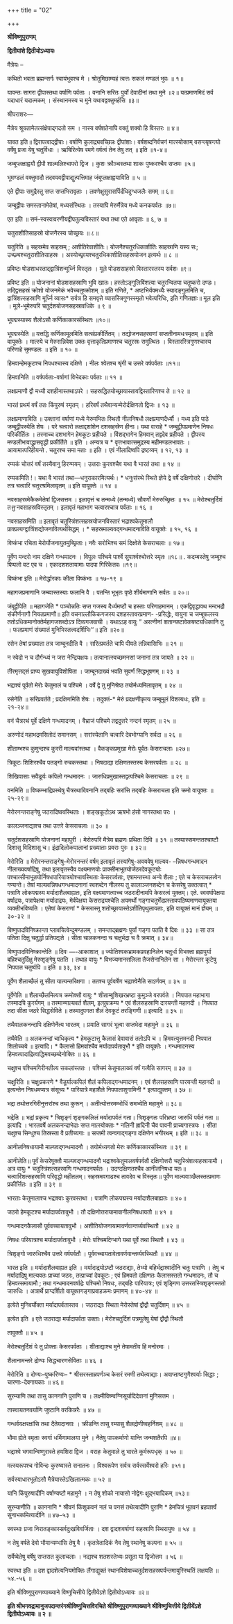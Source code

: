 +++
title = "02"

+++


<div id="pl-73188" claऽऽ="panel-layout">

<div id="pg-73188-0" claऽऽ="panel-grid panel-no-ऽtyle">

<div id="pgc-73188-0-0" claऽऽ="panel-grid-cell" weight="1">

<div id="panel-73188-0-0-0" claऽऽ="ऽo-panel widget widget_ऽow-editor panel-firऽt-child panel-laऽt-child" index="0" data-ऽtyle="{&quot;background_image_attachment&quot;ःfalऽe,&quot;background_diऽplay&quot;ः&quot;tile&quot;}">

<div claऽऽ="ऽo-widget-ऽow-editor ऽo-widget-ऽow-editor-baऽe">

<div claऽऽ="ऽiteorigin-widget-tinymce textwidget">

**श्रीविष्णुपुराणम्**

**द्वितीयांशे द्वितीयोऽध्यायः**

 मैत्रेयः –

कथितो भवता ब्रह्मन्सर्गः स्वायंभुवश्च मे । श्रोतुमिछाम्यहं त्वत्तः सकलं मण्डलं भुवः ॥ १॥

यावन्तः सागरा द्वीपास्तथा वर्षाणि पर्वताः । वनानि सरितः पुर्यो देवादीनां तथा मुने ॥२॥ यत्प्रमाणमिदं सर्व यदाधारं यदात्मकम् । संस्थानमस्य च मुने यथावद्वक्तुमर्हसि ॥३॥

 श्रीपराशरः—

मैत्रेय श्रूयतामेतत्संक्षेपाद्गदतो सम । नास्य वर्षशतेनापि वक्तुं शक्यो हि विस्तरः ॥ ४॥

 यावत इति॥ द्विरापत्वाद्द्वीपाः। वर्षाणि कुलाद्र्यवच्छिन्नः द्वीपांशाः। वर्षशब्दनिर्वचनं मात्स्योक्तम् वसन्त्यृषन्त्यो वर्षेषु प्रजा येषु चतुर्विधाः । ऋषिरित्येष रमणे वर्षत्वं तेन तेषु तत् ॥ इति ॥१-४॥

जम्बूप्लक्षाह्वयौ द्वीपौ शाल्मलिश्चापरो द्विज । कुशः क्रौञ्चस्तथा शाकः पुष्करश्चैव सप्तमः ॥५॥

 भूमण्डलं वक्तुमादौ तदवयवद्वीपाद्युत्पत्तिमाह जंबूप्लक्षाह्वयाविति ॥ ५ ॥

एते द्वीपाः समुद्रैस्तु सप्त सप्तभिरावृताः । लवणेक्षुसुरासर्पिर्दधिदुग्धजलैः समम् ॥ ६॥

जम्बूद्वीपः समस्तानामेतेषां, मध्यसंस्थितः । तस्यापि मेरुर्मैत्रेय मध्ये कनकपर्वतः ॥७॥

 एत इति ॥ समं–स्वस्वावरणीयद्वीपतुल्यविस्तारं यथा तथा एते आवृताः ॥ ६, ७ ॥

चतुराशीतिसाहस्रो योजनैरस्य चोच्छ्रयः ॥ ८॥

 चतुरिति ॥ सहस्रमेव साहस्रम् ; अशीतिरेवाशीतिः। योजनैश्चतुरधिकाशीतिः साहस्राणि यस्य सः; उच्छ्यश्चतुराशीतिसाहस्रः । अस्योच्छ्रायश्चतुरधिकाशीतिसहस्रयोजन इत्यर्थः ॥ ८ ॥

प्रविष्टः षोडशाधस्ताद्द्वात्रिंशन्मूर्ध्नि विस्तृतः । मूले पोडशसाहस्रो विस्तारस्तस्य सर्वशः ॥९॥

 प्रविष्ट इति ॥ योजनानां षोडशसहस्राणि भुवि खातः। हस्तोऽङ्गुलिविंशत्या चतुरन्वितया चतुष्करो दण्डः। तद्द्विसहस्रं क्रोशो योजनमेकं भवेच्चतुष्क्रोशम् ॥ इति गणिते, * अष्टभिर्यवमध्यैः स्यादङ्गुलमिति च, द्वात्रिंशत्सहस्राणि मूर्ध्नि व्यासः* सर्वत्र हि समवृत्ते व्यासस्त्रिगुणस्स्मृतो भवेत्परिधिः, इति गणितज्ञाः॥ मूल इति । मूले-भूमेरुपरि चतुर्दशयोजनसहस्रावधिके ॥ ९ ॥

भूपद्मस्यास्य शैलोऽसौ कर्णिकाकारसंस्थितः ॥१०॥

 भूपद्मस्येति ॥ यत्तद्धि कर्णिकामूलमिति सत्संप्रकीर्तितम् । तद्योजनसहस्राणां सप्ततीनामधःस्मृतम् ॥ इति वायूक्तेः । मात्स्ये च मेरुसन्निवेश उक्तः वृत्ताकृतिप्रमाणश्च चतुरस्रः समुत्थितः । विस्तारस्त्रिगुणश्चास्य परिणाहे सुमण्डलः ॥ इति ॥ १० ॥

हिमवान्हेमकूटश्च निपधश्चास्य दक्षिणे । नीलः श्वेतश्च श्रृंगी च उत्तरे वर्षपर्वताः ॥११॥

हिमवानिति ॥ वर्षपर्वताः-वर्षाणां विभेदकाः पर्वताः ॥ ११ ॥

लक्षप्रमाणौ द्वौ मध्यौ दशहीनास्तथाऽपरे । सहस्रद्धितयोच्छ्रायास्तावद्विस्तारिणश्च ते ॥ १२ ॥

भारतं प्रथमं वर्षं ततः किंपुरुषं स्मृतम् । हरिवर्षं तथैवान्यन्मेरोर्दक्षिणतो द्विजः ॥ १३ ॥

 लक्षप्रमाणाविति ॥ उक्तानां वर्षाणां मध्ये मेरुमभितः स्थितौ नीलनिषधौ लक्षप्रमाणदैर्ध्यौ । मध्य इति पाठे जम्बूद्वीपस्येति शेषः । परे चत्वारो लक्षाद्दशांशेन दशसहस्रेण हीनाः। यथा वाराहे * जम्बूद्वीपप्रमाणेन निषधः परिकीर्तितः । तस्माच्च दशभागेन हेमकूटः
प्रहीयते । विंशद्भागेन हिमवान् तद्वदेव प्रहीयते । द्वीपस्य
मण्डलीभावाद्ध्रासवृद्धी प्रकीर्तिते ॥ इति । अन्यत्र च * वृत्तभावात्समुद्रस्य महीमण्डलभावतः । आयामात्परिहीयन्ते . चतुरश्च समा मताः ॥ इति । एवं नीलादिष्वपि द्रष्टव्यम् ॥ १२, १३ ॥

रम्यकं चोत्तरं वर्षं तस्यैवानु हिरण्मयम् । उत्तराः कुरवश्चैव यथा वै भारतं तथा ॥ १४ ॥

 रम्यकमिति !। यथा वै भारतं तथा—धनुराकारमित्यर्थः। * धनुःसंस्थे स्थिते ज्ञेये द्वे वर्षे दक्षिणोत्तरे । दीर्घाणि तत्र चत्वारि चतुरश्रमिलावृतम् ॥ इति वायूक्तेः ॥ १४ ॥

नवसाहस्रमेकैकमेतेषां द्विजसत्तम । इलावृत्तं च तन्मध्ये (तन्मध्ये) सौवर्णो मेरुरुच्छ्रितः ॥ १५ ॥ मेरोश्चतुर्दिशं त*त्तु* नवसाहस्रविस्तृतम् । इलावृतं महाभाग चत्वारश्चात्र पर्वताः ॥ १६ ॥

 नवसाहस्रमिति ॥ इलावृतं चतुस्त्रिंशत्सहस्रयोजनविस्तारं
भद्राश्वकेतुमालौ प्राक्प्रत्यग्द्वात्रिंशद्योजनावित्यर्थसिद्धम् । * सहस्रमाल्यवद्गन्धमादनाविति वायूक्तेः ॥ १५, १६ ॥

विष्कंभा रचिता मेरोर्योजनायुतमुच्छ्रिताः। नवैः सरोभिश्च समं दिक्ष्वेते केसराचलाः ॥ १७॥

पूर्वेण मन्दरो नाम दक्षिणे गन्धमादनः । विपुलः पश्चिमे पार्श्वे सुपार्श्वश्चोत्तरे स्मृतः ॥१८॥ . कदम्बस्तेषु जम्बूश्च पिप्पलो वट एव च । एकादशशतायामाः पादपा गिरिकेतवः ॥१९॥

 विष्कंभा इति ॥ मेरोर्द्धारकाः कीला विष्कंभाः ॥ १७-१९ ॥

महागजप्रमाणानि जम्ब्वास्तस्याः फलानि वै । पतन्ति भूभृतः पृष्ठे शीर्यमाणानि सर्वतः ॥ २०॥

 जंबूद्वीपेति ॥ महागजेति * पञ्चोन्नतिः सप्त गजस्य दैर्ध्यमष्टौ च हस्ताः परिणाहमानम् । एकद्विवृद्धावथ मन्दभद्रौ संकीर्णनागौ नियतप्रमाणौ॥ इति वचनाल्लौकिकगजस्य दशहस्तावरप्रमाण- -प्रसिद्धेः, वायुना च जम्बूफलस्य ततोऽधिकमानोक्तेर्महागजशब्दोऽत्र दिव्यगजवाची । यथाऽऽह वायुः ” अरत्नीनां शतान्यष्टावेकषष्ट्यधिकानि तु । फलप्रमाणं संख्यातं मुनिभिस्तत्त्वदर्शिभिः’’॥ इति ॥२०॥

रसेन तेषां प्रख्याता तत्र जाम्बूनदीति वै । सरित्प्रवर्तते चापि पीयते तन्निवासिभिः ॥ २१ ॥

न स्वेदो न च दौर्गन्ध्यं न जरा नेन्द्रियक्षयः। तत्पानात्स्वच्छमनसां जनानां तत्र जायते ॥ २२ ॥

तीरमृत्तद्सं प्राप्य सुखवायुविशोषिता । जाम्बूनदाख्यं भवति सुवर्णं सिद्धभूषणम् ॥ २३ ॥

भद्राश्वं पूर्वतो मेरोः केतुमालं च पश्चिमे । वर्षे द्वे तु मुनिश्रेष्ठ तयोर्मध्यमिलावृतम् ॥ २४ ॥

 रसेनेति ॥ सरिप्रवर्तते ; प्रदक्षिणमिति शेषः । तदुक्तं-* मेरुं प्रदक्षणीकृत्य जम्बूमूलं विशत्यधः, इति ॥ २१-२४॥

वनं चैत्ररथं पूर्वे दक्षिणे गन्धमादनम् । वैभ्राजं पश्चिमे तद्वदुत्तरे नन्दनं स्मृतम् ॥ २५ ॥

अरुणोदं महाभद्रमसितोदं समानसम् । सरांस्येतानि चत्वारि देवभोग्यानि सर्वदा ॥ २६ ॥

शीताम्भश्च कुमुन्दश्च कुररी माल्यवांस्तथा । वैकङ्कप्रमुखा मेरोः पूर्वतः केसराचलाः ॥२७॥

त्रिकूटः शिशिरश्चैव पतङ्गो रुचकस्तथा । निषदाद्या दक्षिणतस्तस्य केसरपर्वताः ॥ २८ ॥

शिखिवासाः सवैडूर्यः कपिलो गन्धमादनः । जारुधिप्रमुखास्तद्वत्पश्चिमे केसराचलाः ॥ २९ ॥

 वनमिति ॥ विष्कम्भाद्रिप्रस्थेषु चैत्ररथादिवनानि तद्बहिः सरांसि तद्बहिः केसराचला इति क्रमो वायूक्तः ॥ २५-२९॥

मेरोरनन्तराङ्गेषु जठरादिष्ववस्थिताः । शङ्खकूटोऽथ ऋषभो हंसो नागस्तथा परः ।

 कालञ्जनाद्याश्च तथा उत्तरे केसराचलाः ॥ ३० ॥

चतुर्दशसहस्राणि योजनानां महापुरी । मेरोरुपरि मैत्रेय ब्रह्मणः प्रथिता दिवि ॥ ३१ ॥ तस्यास्समन्ततश्चाष्टौ दिशासु विदिशासु च। इंद्रादिलोकपालानां प्रख्याताः प्रवराः पुरः ॥ ३२॥

 मेरोरिति ॥ मेरोरनन्तराङ्गेषु–मेरोरनन्तरं वर्षम् इलावृतं तस्यांगेषु-अवयवेषु माल्यव- –न्निषधगन्धमादन नीलाख्यवर्षाद्रिषु, तथा इलावृतस्यैव वक्ष्यमाणयोः प्राक्सीमाभूतयोर्जठरदेवकूटयोः पश्चात्सीमाभूतयोर्निषधपारियात्रयोश्चावस्थिताः केसरपर्वताः, एषामन्तस्था अन्ये शैलाः ; एते च केसराचलत्वेन गण्यन्ते। तेषां माल्यवन्निषधगन्धमादनानां स्वशब्देन नीलस्य तु कालाञ्जनशब्देन च केसरेषु उक्तत्वात् * पत्राणि लोकपद्मस्य मर्यादाशैलबाह्यतः, इति वक्ष्यमाणत्वाच्च जठरादीनामपि केसरत्वं युक्तम्। एते. स्ववर्षापेक्षया वर्षाद्रयः, पत्रापेक्षया मर्यादाद्रयः, मेर्वपेक्षया केसराद्रयश्चेति अयमर्थो गङ्गाचतुर्भेदप्रस्तावपठिष्यमाणवायूक्तया व्यक्तीभविष्यति । एतेषां
केसराणां * केसरास्तु शतोच्छ्रायास्तेऽशीतिपृथुलायताः, इति वायूक्तं मानं ज्ञेयम् ॥ ३०-३२ ॥

विष्णुपादविनिष्क्रान्ता प्लावयित्वेन्दुमण्डलम् । समन्ताद्ब्रह्मणः पुर्यां गङ्गा पतति वै दिवः ॥ ३३ ॥ सा तत्र पतिता दिक्षु चतुर्द्धा प्रतिपद्यते । सीता चालकनन्दा च चक्षुर्भद्रा च वै क्रमात् ॥ ३४॥

 विष्णुपादविनिष्क्रान्तेति ॥ दिवः —-आकाशात् ॥ ज्योतिश्वकभ्रामकप्रवहानिलेन चतुर्धा विभक्ता ब्रह्मपुर्या बहिश्चतुर्दिक्षु मेरुशृङ्गेषु पतति । तथाह वायुः * विभज्यमानसलिला
तैजसेनानिलेन सा । मेरोरन्तर कूटेषु निपपात चतुर्ष्वपि ॥ इति ॥ ३३, ३४ ॥

पूर्वेण शैलाच्छैलं तु सीता यात्यन्तरिक्षगा । ततश्च पूर्ववर्षेण भद्राश्वेनैति साऽर्णवम् ॥ ३५ ॥

 पूर्वेणेति ॥ शैलाच्छैलमित्यत्र क्रमोक्तौ वायुः * शीताम्बुशिखरभ्रष्टा कुमुञ्जे वरपर्वते । निपपात महाभागा तस्मादपि कुरर्यगम् ॥ तस्मान्माल्यवर्त शैलम्, इत्युपक्रम्य * एवं शैलसहस्राणि दारयन्ती महानदी । निपपात तदा सीता जठरे सिद्धसेविते ॥ तस्मादुपगता शैलं देवकूटं तरङ्गिणी ॥ इत्यादि ॥ ३५ ॥

तथैवालकनन्दापि दक्षिणेनैत्य भारतम् । प्रयाति सागरं भूत्वा सप्तभेदा महामुने ॥ ३६ ॥

 तथैवेति ॥ अलकनन्दां चाधिकृत्य * हेमकूटात्तु कैलासं देवावासं ततोऽपि च । हिमवत्युत्तमनदी निपपात शिलोच्चये ॥ इत्यादि। * कैलासो हिमवांश्चैव मर्यादापर्वतावुभौ * इति वायूक्तेः । गन्धमादनस्य
हिमवत्पादाद्रित्वाद्धिमवच्छब्देनोक्तिः ॥ ३६ ॥

चक्षुश्च पश्चिमगिरीनतीत्य सकलांस्ततः । पश्चिमं केतुमालाख्यं वर्षं गत्वैति सागरम् ॥ ३७ ॥

 चक्षुरिति ॥ चक्षुःप्रकरणे * वैडूर्यात्कपिलं शैलं कपिलाद्गन्धमादनम् । एवं शैलसहस्राणि पारयन्ती महानदी ॥ इत्यन्तेन निषधमप्यत्र संसूच्य * पारियात्रे महाशैले निपपाताशुगामिनी * इत्याद्युक्तम् ॥ ३७ ॥

भद्रा तथोत्तरगिरीनुत्तरांश्च तथा कुरून् । अतीत्योत्तरमम्भोधिं समभ्येति महामुने ॥ ३८॥

 भद्रेति ॥ भद्रां प्रकृत्य * त्रिशृङ्गं शृङ्गकलिलं मर्यादापर्वतं गता। त्रिशृङ्गतः परिभ्रष्टा जारुधिं पर्वतं गता ॥ इत्यादि । भारतवर्षे अलकनन्दाभेदाः सप्त मात्स्योक्ताः * नलिनी ह्रादिनी चैव पावनी प्राच्यगास्त्रयः । सीता चक्षुश्च सिन्धुश्च तिस्रस्ता वै प्रतीच्यगाः ॥ सप्तमी त्वन्वगाद्गङ्गा दक्षिणेन भगीरथम् ॥ इति ॥ ३८ ॥

आनीलनिषधायामौ माल्यवद्गन्धमादनौ । तयोर्मध्यगतो मेरुः कर्णिकाकारसंस्थितः ॥ ३९ ॥

 आनीलेति॥ पूर्वं केसरेषूक्तौ माल्यवद्गन्धमादनौ भद्राश्वकेतुमालवर्षपर्वतौ दक्षिणोत्तरौ चतुस्त्रिंशत्सहस्रायामौ । अत्र वायुः * चतुस्त्रिंशत्सहस्राणि गन्धमादनपर्वतः । उदग्दक्षिणतश्चैव आनीलनिषधा यतः॥ चत्वारिंशत्सहस्राणि परिवृद्धो महीतलम्। सहस्रमवगाढश्च तावदेव च विस्तृतः॥ पूर्वेण माल्यवाञ्छैलस्तत्प्रमाणः प्रकीर्त्तितः ॥ इति ॥ ३९ ॥

भारताः केतुमालाश्च भद्राश्वाः कुरवस्तथा । पत्राणि लोकपद्मस्य मर्यादाशैलबाह्यतः ॥ ४०॥

जठरो हेमकूटश्च मर्यादापर्वतावुभौ । तौ दक्षिणोत्तरायामावानीलनिषधायतौ ॥ ४१ ॥

गन्धमादनकैलासौ पूर्ववच्चायतावुभौ । अशीतियोजनायामावर्णवान्तर्व्यवस्थितौ ॥ ४२ ॥

निषधः परियात्रश्च मर्यादापर्वतावुभौ । मेरोः पश्चिमदिग्भागे यथा पूर्वे तथा स्थितौ ॥ ४३ ॥

त्रिशृङ्गो जारुधिश्चैव उत्तरे वर्षपर्वतौ । पूर्ववच्चायतावेतावर्णवान्तर्व्यवस्थितौ ॥ ४४ ॥

 भारत इति ॥ मर्यादाशैलबाह्यत इति । मर्यादाद्रयोऽष्टौ जठराद्याः, तेभ्यो बहिर्भद्राश्वादीनि चतुः पत्राणि । तेषु च मर्यादाद्रिषु माल्यवतः प्राच्यां जठरः, तत्प्राच्यां देवकूटः ; एवं हिमवतो दक्षिणतः कैलासस्ततो
गन्धमादनः, तौ च हिमवत्समायामौ ; तथा गन्धमादनवर्षाद्रेः पश्चिमो निषधः, तद्बहिः पारियात्रः; एवं शृङ्गिण उत्तरतस्त्रिशृङ्गस्ततो जारुधिः । अत्रार्थे प्राग्दर्शितो वायूक्तगङ्गाप्रवाहक्रमः प्रमाणम् ॥ ४०-४४ ॥

इत्येते मुनिवर्योक्ता मर्यादापर्वतास्तव । जठराद्याः स्थिता मेरोस्तेषां द्वौद्वौ चतुर्दिशम् ॥ ४५ ॥

इत्येत इति ॥ एते जठराद्या मर्यादापर्वता उक्ताः। मेरोश्चतुर्दिशं पत्रमूलेषु येषां द्वौद्वौ स्थितौ

तावुक्तौ ॥ ४५ ॥

मेरोश्चतुर्दिशं ये तु प्रोक्ताः केसरपर्वताः । शीताद्याश्च मुने तेषामतीव हि मनोरमाः ।

 शैलानामन्तरे द्रोण्यः सिद्धचारणसेविताः ॥ ४६ ॥

 मेरोरिति ॥ दोण्यः–पुष्करिण्यः– * श्रीसरस्ताम्रपर्णञ्च केसरं रमणी तथेत्याद्याः। अवाप्ताष्टगुणैश्वर्याः सिद्धाः ; चारणाः-देवगायकाः ॥ ४६॥

सुरम्याणि तथा तासु काननानि पुराणि च । लक्ष्मीविष्ण्वग्निसूर्यादिदेवानां मुनिसत्तम ।

 तास्वायतनवर्याणि जुष्टानि वरकिन्नरैः ॥ ४७ ॥

गन्धर्वयक्षरक्षांसि तथा दैतेयदानवाः । क्रीडन्ति तासु रम्यासु शैलद्रोणीष्वहर्निशम् ॥ ४८ ॥

भौमा ह्येते स्मृताः स्वर्गा धर्मिणामालया मुने । नैतेषु पापकर्माणो यान्ति जन्मशतैरपि ॥४॥

भद्राश्वे भगवान्विष्णुरास्ते हयशिरा द्विज । वराहः केतुमाले तु भारते कूर्मरूपधृक् ॥ ५० ॥

मत्स्यरूपश्च गोविन्दः कुरुष्वास्ते सनातनः । विश्वरूपेण सर्वत्र सर्वस्सर्वेश्वरो हरिः ॥५१॥

 सर्वस्याधारभूतोऽसौ मैत्रेयास्तेऽखिलात्मकः ॥ ५२ ॥

यानि किंपुरुषादीनि वर्षाण्यष्टौ महामुने । न तेषु शोको नायासो नोद्वेगः क्षुद्भयादिकम् ॥५३॥

 सुरम्याणीति ॥ काननानि * श्रीवनं किंशुकवनं नलं च पनसं तथेत्यादीनि पुराणि * हेमचित्रं भूतवनं ब्रहपार्श्वं सुनाभकमित्यादीनि ॥ ४७–५३ ॥

स्वस्थाः प्रजा निरातङ्कास्सर्वदुःखविवर्जिताः । दश द्वादशवर्षाणां सहस्राणि स्थिरायुषः ॥ ५४ ॥

न तेषु वर्षते देवो भौमान्यम्भांसि तेषु वै । कृतत्रेतादिकं नैव तेषु स्थानेषु कल्पना ॥ ५५ ॥

सर्वेष्वेतेषु वर्षेषु सप्तसत कुलाचलाः । नद्यश्च शतशस्तेभ्यः प्रसूता या द्विजोत्तम ॥ ५६ ॥

 स्वस्था इति ॥ दश द्वादशेत्यनियमोक्तिः लैंगाद्युक्तं स्थानविशेषाच्चतुर्दशसहस्रपर्यन्तमायुस्स्थितिं लक्षयति ॥ ५४.-५६ ॥

इति श्रीविष्णुपुराणव्याख्याने विष्णुचित्तीये द्वितीयेंऽशे द्वितीयोऽध्यायः ॥२॥

**इति श्रीभगवद्रामानुजपदान्तरंगश्रीविष्णुचित्तविरचिते श्रीविष्णुपुराणव्याख्याने श्रीविष्णुचित्तीये द्वितीयेंऽशे द्वितीयोऽध्यायः ॥ २ ॥**














